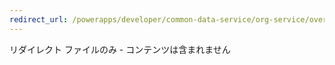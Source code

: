 ```yaml
---
redirect_url: /powerapps/developer/common-data-service/org-service/overview
---
```

リダイレクト ファイルのみ - コンテンツは含まれません